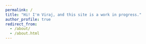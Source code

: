 ```yaml
---
permalink: /
title: "Hi! I'm Viraj, and this site is a work in progress."
author_profile: true
redirect_from: 
  - /about/
  - /about.html
---
```

